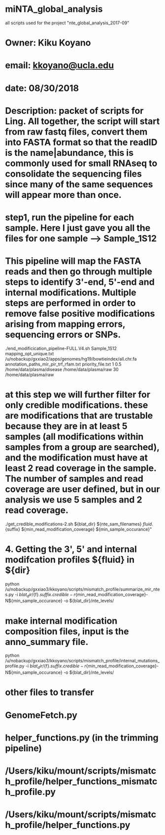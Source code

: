 # miNTA_global_analysis
all scripts used for the project "nte_global_analysis_2017-09" 

# Owner: Kiku Koyano
# email: kkoyano@ucla.edu
# date: 08/30/2018

# Description: packet of scripts for Ling. All together, the script will start from raw fastq files, convert them into FASTA format so that the readID is the name|abundance, this is commonly used for small RNAseq to consolidate the sequencing files since many of the same sequences will appear more than once.



# step1, run the pipeline for each sample. Here I just gave you all the files for one sample --> Sample_1S12
# This pipeline will map the FASTA reads and then go through multiple steps to identify 3'-end, 5'-end and internal modifications. Multiple steps are performed in order to remove false positive modifications arising from mapping errors, sequencing errors or SNPs.
./end_modificication_pipeline-FULL.V4.sh Sample_1S12 mapping_opt_unique.txt /u/nobackup/gxxiao2/apps/genomes/hg19/bowtieindex/all.chr.fa annotation_paths_mir_pir_trf_rfam.txt priority_file.txt 1 0.5 /home/data/plasma/disease /home/data/plasma/raw 30 /home/data/plasma/raw

# at this step we will further filter for only credible modifications. these are modifications that are trustable because they are in at least 5 samples (all modifications within samples from a group are searched), and the modification must have at least 2 read coverage in the sample. The number of samples and read coverage are user defined, but in our analysis we use 5 samples and 2 read coverage.

./get_credible_modifications-2.sh ${blat_dir} ${nte_sam_filenames} ${fluid} .${suffix} ${min_read_modification_coverage} ${min_sample_occurance}"


# 4. Getting the 3',  5' and internal modifcation profiles ${fluid} in ${dir}
python /u/nobackup/gxxiao3/kkoyano/scripts/mismatch_profile/summarize_mir_ntes.py -i ${blat_dir}/${f}.${suffix}.credible-r${min_read_modification_coverage}-N${min_sample_occurance} -o ${blat_dir}/nte_levels/

# make internal modification composition files, input is the anno_summary file.
python /u/nobackup/gxxiao3/kkoyano/scripts/mismatch_profile/internal_mutations_profile.py -i ${blat_dir}/${f}.${suffix}.credible-r${min_read_modification_coverage}-N${min_sample_occurance} -o ${blat_dir}/nte_levels/

# other files to transfer 
# GenomeFetch.py 
# helper_functions.py (in the trimming pipeline) 
# /Users/kiku/mount/scripts/mismatch_profile/helper_functions_mismatch_profile.py
# /Users/kiku/mount/scripts/mismatch_profile/helper_functions.py
#
